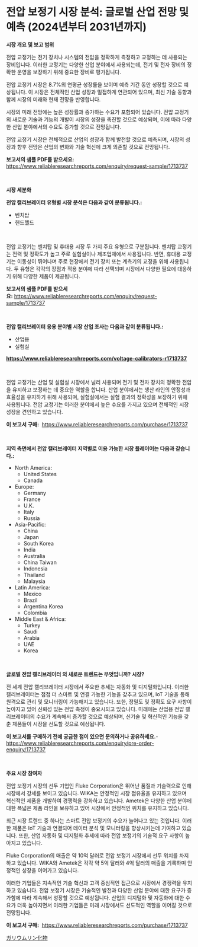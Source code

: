<p><h1>전압 보정기 시장 분석: 글로벌 산업 전망 및 예측 (2024년부터 2031년까지)</h1></p><p><strong>시장 개요 및 보고 범위</strong></p>
<p><p>전압 교정기는 전기 장치나 시스템의 전압을 정확하게 측정하고 교정하는 데 사용되는 장비입니다. 이러한 교정기는 다양한 산업 분야에서 사용되는데, 전기 및 전자 장비의 정확한 운영을 보장하기 위해 중요한 장비로 평가됩니다.</p><p>전압 교정기 시장은 8.7%의 연평균 성장률을 보이며 예측 기간 동안 성장할 것으로 예상됩니다. 이 시장은 전체적인 산업 성장과 밀접하게 연관되어 있으며, 최신 기술 동향과 함께 시장의 미래와 현재 전망을 반영합니다.</p><p>시장의 미래 전망에는 높은 성장률과 증가하는 수요가 포함되어 있습니다. 전압 교정기의 새로운 기술과 기능의 개발이 시장의 성장을 촉진할 것으로 예상되며, 이에 따라 다양한 산업 분야에서의 수요도 증가할 것으로 전망됩니다.</p><p>전압 교정기 시장은 전체적으로 산업의 성장과 함께 발전할 것으로 예측되며, 시장의 성장과 향후 전망은 산업의 변화와 기술 혁신에 크게 의존할 것으로 전망됩니다.</p></p>
<p><strong>보고서의 샘플 PDF를 받으세요:</strong> <a href="https://www.reliableresearchreports.com/enquiry/request-sample/1713737">https://www.reliableresearchreports.com/enquiry/request-sample/1713737</a></p>
<p>&nbsp;</p>
<p><strong>시장 세분화</strong></p>
<p><strong>전압 캘리브레이터 유형별 시장 분석은 다음과 같이 분류됩니다.:</strong></p>
<p><ul><li>벤치탑</li><li>핸드헬드</li></ul></p>
<p>&nbsp;</p>
<p><p>전압 교정기는 벤치탑 및 휴대용 시장 두 가지 주요 유형으로 구분됩니다. 벤치탑 교정기는 전력 및 정확도가 높고 주로 실험실이나 제조업체에서 사용됩니다. 반면, 휴대용 교정기는 이동성이 뛰어나며 주로 현장에서 전기 장치 또는 계측기의 교정을 위해 사용됩니다. 두 유형은 각각의 장점과 적용 분야에 따라 선택되며 시장에서 다양한 필요에 대응하기 위해 다양한 제품이 제공됩니다.</p></p>
<p><strong>보고서의 샘플 PDF를 받으세요:</strong>&nbsp;<a href="https://www.reliableresearchreports.com/enquiry/request-sample/1713737">https://www.reliableresearchreports.com/enquiry/request-sample/1713737</a></p>
<p>&nbsp;</p>
<p><strong> 전압 캘리브레이터 응용 분야별 시장 산업 조사는 다음과 같이 분류됩니다.:</strong></p>
<p><ul><li>산업용</li><li>실험실</li></ul></p>
<p><strong><a href="https://www.reliableresearchreports.com/voltage-calibrators-r1713737">https://www.reliableresearchreports.com/voltage-calibrators-r1713737</a></strong></p>
<p>&nbsp;</p>
<p><p>전압 교정기는 산업 및 실험실 시장에서 널리 사용되며 전기 및 전자 장치의 정확한 전압을 유지하고 보정하는 데 중요한 역할을 합니다. 산업 분야에서는 생산 라인의 안정성과 효율성을 유지하기 위해 사용되며, 실험실에서는 실험 결과의 정확성을 보장하기 위해 사용됩니다. 전압 교정기는 이러한 분야에서 높은 수요를 가지고 있으며 전체적인 시장 성장을 견인하고 있습니다.</p></p>
<p><strong>이 보고서 구매:</strong>&nbsp; <a href="https://www.reliableresearchreports.com/purchase/1713737">https://www.reliableresearchreports.com/purchase/1713737</a></p>
<p>&nbsp;</p>
<p><strong>지역 측면에서 전압 캘리브레이터 지역별로 이용 가능한 시장 플레이어는 다음과 같습니다.:</strong></p>
<p><ul>
    <li>
        North America:
        <ul>
            <li>United States</li>
            <li>Canada</li>
        </ul>
    </li>
    <li>
        Europe:
        <ul>
            <li>Germany</li>
            <li>France</li>
            <li>U.K.</li>
            <li>Italy</li>
            <li>Russia</li>
        </ul>
    </li>
    <li>
        Asia-Pacific:
        <ul>
            <li>China</li>
            <li>Japan</li>
            <li>South Korea</li>
            <li>India</li>
            <li>Australia</li>
            <li>China Taiwan</li>
            <li>Indonesia</li>
            <li>Thailand</li>
            <li>Malaysia</li>
        </ul>
    </li>
    <li>
        Latin America:
        <ul>
            <li>Mexico</li>
            <li>Brazil</li>
            <li>Argentina Korea</li>
            <li>Colombia</li>
        </ul>
    </li>
    <li>
        Middle East & Africa:
        <ul>
            <li>Turkey</li>
            <li>Saudi</li>
            <li>Arabia</li>
            <li>UAE</li>
            <li>Korea</li>
        </ul>
    </li>
    </ul></p>
<p>&nbsp;</p>
<p><strong>글로벌 전압 캘리브레이터 의 새로운 트렌드는 무엇입니까? 시장?</strong></p>
<p><p>전 세계 전압 캘리브레이터 시장에서 주요한 추세는 자동화 및 디지털화입니다. 이러한 캘리브레이터는 점점 더 스마트 및 연결 가능한 기능을 갖추고 있으며, IoT 기술을 통해 원격으로 관리 및 모니터링이 가능해지고 있습니다. 또한, 정밀도 및 정확도 요구 사항이 높아지고 있어 신뢰성 있는 전압 측정이 중요시되고 있습니다. 미래에는 산업용 전압 캘리브레이터의 수요가 계속해서 증가할 것으로 예상되며, 신기술 및 혁신적인 기능을 갖춘 제품들이 시장을 선도할 것으로 예상됩니다.</p></p>
<p><strong>이 보고서를 구매하기 전에 궁금한 점이 있으면 문의하거나 공유하세요.</strong>- <a href="https://www.reliableresearchreports.com/enquiry/pre-order-enquiry/1713737">https://www.reliableresearchreports.com/enquiry/pre-order-enquiry/1713737</a></p>
<p>&nbsp;</p>
<p><strong>주요 시장 참여자</strong></p>
<p><p>전압 보정기 시장의 선두 기업인 Fluke Corporation은 뛰어난 품질과 기술력으로 인해 시장에서 강세를 보이고 있습니다. WIKA는 안정적인 시장 점유율을 유지하고 있으며 혁신적인 제품을 개발하여 경쟁력을 강화하고 있습니다. Ametek은 다양한 산업 분야에 대한 폭넓은 제품 라인을 보유하고 있어 시장에서 안정적인 위치를 유지하고 있습니다.</p><p>최근 시장 트렌드 중 하나는 스마트 전압 보정기의 수요가 늘어나고 있는 것입니다. 이러한 제품은 IoT 기술과 연결되어 데이터 분석 및 모니터링을 향상시키는데 기여하고 있습니다. 또한, 산업 자동화 및 디지털화 추세에 따라 전압 보정기의 기술적 요구 사항이 높아지고 있습니다.</p><p>Fluke Corporation의 매출은 약 10억 달러로 전압 보정기 시장에서 선두 위치를 차지하고 있습니다. WIKA와 Ametek은 각각 약 5억 달러와 4억 달러의 매출을 기록하며 안정적인 성장을 이어가고 있습니다.</p><p>이러한 기업들은 지속적인 기술 혁신과 고객 중심적인 접근으로 시장에서 경쟁력을 유지하고 있습니다. 전압 보정기 시장은 기술적인 발전과 다양한 산업 분야에 대한 요구가 증가함에 따라 계속해서 성장할 것으로 예상됩니다. 산업의 디지털화 및 자동화에 대한 수요가 더욱 높아지면서 이러한 기업들은 미래 시장에서도 선도적인 역할을 이어갈 것으로 전망됩니다.</p></p>
<p><strong>이 보고서 구매:</strong>&nbsp;&nbsp;<a href="https://www.reliableresearchreports.com/purchase/1713737">https://www.reliableresearchreports.com/purchase/1713737</a></p>
<p><p><a href="https://medium.com/@abdielkilback/%E3%82%AC%E3%83%AA%E3%82%A6%E3%83%A0%E3%83%AA%E3%83%B3%E9%85%B8%E5%8C%96%E7%89%A9%E5%B8%82%E5%A0%B4%E3%81%AF-%E5%B8%82%E5%A0%B4%E3%82%B7%E3%82%A7%E3%82%A2-%E3%82%B5%E3%82%A4%E3%82%BA-2031%E5%B9%B4%E3%81%BE%E3%81%A7%E3%81%AE%E4%BA%88%E6%B8%AC%E3%81%AB%E7%84%A6%E7%82%B9%E3%82%92%E5%BD%93%E3%81%A6%E3%81%A6%E3%81%84%E3%81%BE%E3%81%99-0ca67891aea5">ガリウムリン化物</a></p></p>